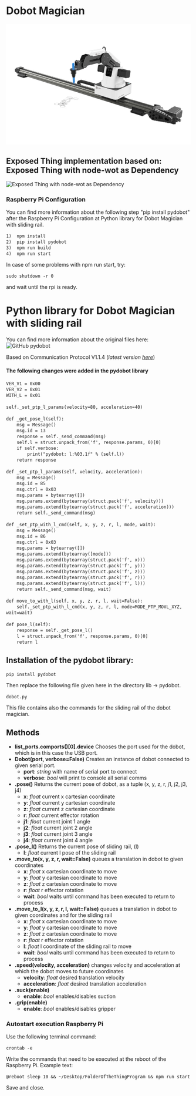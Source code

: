 # Dobot Magician

![DobotMagician](Images/Dobot_Magician.png)

## Exposed Thing implementation based on: Exposed Thing with node-wot as Dependency
![Exposed Thing with node-wot as Dependency](https://github.com/eclipse/thingweb.node-wot/tree/master/examples/templates/exposed-thing)

### Raspberry Pi Configuration

You can find more information about the following step "pip install pydobot" after the Raspberry Pi Configuration at Python library for Dobot Magician with sliding rail.

```
1)  npm install
2)  pip install pydobot 
3)  npm run build
4)  npm run start
```
In case of some problems with npm run start, try:
```
sudo shutdown -r 0 
```
and wait until the rpi is ready. 

Python library for Dobot Magician with sliding rail
===

You can find more information about the original files here:
![GitHub pydobot](https://github.com/luismesas/pydobot)

Based on Communication Protocol V1.1.4 (_latest version [here](https://www.dobot.cc/downloadcenter.html?sub_cat=72#sub-download)_)

#### The following changes were added in the pydobot library

    VER_V1 = 0x00  
    VER_V2 = 0x01  
    WITH_L = 0x01  

    self._set_ptp_l_params(velocity=80, acceleration=40)  

    def _get_pose_l(self):  
        msg = Message()  
        msg.id = 13  
        response = self._send_command(msg)  
        self.l = struct.unpack_from('f', response.params, 0)[0]  
        if self.verbose:  
            print("pydobot: l:%03.1f" % (self.l))  
        return response  

    def _set_ptp_l_params(self, velocity, acceleration):  
        msg = Message()  
        msg.id = 85  
        msg.ctrl = 0x03  
        msg.params = bytearray([])  
        msg.params.extend(bytearray(struct.pack('f', velocity)))  
        msg.params.extend(bytearray(struct.pack('f', acceleration)))  
        return self._send_command(msg)  

    def _set_ptp_with_l_cmd(self, x, y, z, r, l, mode, wait):  
        msg = Message()  
        msg.id = 86  
        msg.ctrl = 0x03  
        msg.params = bytearray([])  
        msg.params.extend(bytearray([mode]))  
        msg.params.extend(bytearray(struct.pack('f', x)))  
        msg.params.extend(bytearray(struct.pack('f', y)))  
        msg.params.extend(bytearray(struct.pack('f', z)))  
        msg.params.extend(bytearray(struct.pack('f', r)))  
        msg.params.extend(bytearray(struct.pack('f', l)))  
        return self._send_command(msg, wait)  

    def move_to_with_l(self, x, y, z, r, l, wait=False):  
        self._set_ptp_with_l_cmd(x, y, z, r, l, mode=MODE_PTP_MOVL_XYZ, wait=wait)  

    def pose_l(self):  
        response = self._get_pose_l()  
        l = struct.unpack_from('f', response.params, 0)[0]  
        return l  

Installation of the pydobot library:
---

```
pip install pydobot
```

Then replace the following file given here in the directory lib -> pydobot.
```
dobot.py
```
This file contains also the commands for the sliding rail of the dobot magician. 


Methods
---

* **list_ports.comports()[0].device** Chooses the port used for the dobot, which is in this case the USB port.
* **Dobot(port, verbose=False)** Creates an instance of dobot connected to given serial port.
    * **port**: _string_ with name of serial port to connect
    * **verbose**: _bool_ will print to console all serial comms  
* **.pose()** Returns the current pose of dobot, as a tuple (x, y, z, r, j1, j2, j3, j4)
    * **x**: _float_ current x cartesian coordinate 
    * **y**: _float_ current y cartesian coordinate
    * **z**: _float_ current z cartesian coordinate
    * **r**: _float_ current effector rotation 
    * **j1**: _float_ current joint 1 angle 
    * **j2**: _float_ current joint 2 angle 
    * **j3**: _float_ current joint 3 angle 
    * **j4**: _float_ current joint 4 angle   
* **.pose_l()** Returns the current pose of sliding rail, (l)
    * **l**: _float_ current l pose of the sliding rail  
* **.move_to(x, y, z, r, wait=False)** queues a translation in dobot to given coordinates
    * **x**: _float_ x cartesian coordinate to move 
    * **y**: _float_ y cartesian coordinate to move 
    * **z**: _float_ z cartesian coordinate to move 
    * **r**: _float_ r effector rotation 
    * **wait**: _bool_ waits until command has been executed to return to process  
* **.move_to_l(x, y, z, r, l, wait=False)** queues a translation in dobot to given coordinates and for the sliding rail
    * **x**: _float_ x cartesian coordinate to move 
    * **y**: _float_ y cartesian coordinate to move 
    * **z**: _float_ z cartesian coordinate to move 
    * **r**: _float_ r effector rotation 
    * **l**: _float_ l coordinate of the sliding rail to move
    * **wait**: _bool_ waits until command has been executed to return to process  
* **.speed(velocity, acceleration)** changes velocity and acceleration at which the dobot moves to future coordinates
    * **velocity**: _float_ desired translation velocity 
    * **acceleration**: _float_ desired translation acceleration   
* **.suck(enable)**
    * **enable**: _bool_ enables/disables suction  
* **.grip(enable)**
    * **enable**: _bool_ enables/disables gripper  


### Autostart execution Raspberry Pi

Use the following terminal command:
```
crontab -e
```
Write the commands that need to be executed at the reboot of the Raspberry Pi.
Example text:

```
@reboot sleep 10 && ~/Desktop/FolderOfTheThingProgram && npm run start
```
Save and close.